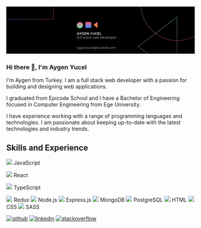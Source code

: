 ![Full Stack Web Development](https://github.com/aygenyucel/aygenyucel/blob/main/banner.png)

### Hi there 👋, I'm Aygen Yucel

I'm Aygen from Turkey. I am a full stack web developer with a passion for building and designing web applications.

I graduated from Epicode School and I have a Bachelor of Engineering focused in Computer Engineering from Ege University.

I have experience working with a range of programming languages and technologies. I am passionate about keeping up-to-date with the latest technologies and industry trends.

## Skills and Experience
<img src='https://user-images.githubusercontent.com/80033565/229316203-41693aa7-a7d1-43c1-a99d-7ed7dc432377.png' height='10'> JavaScript

<img src='https://user-images.githubusercontent.com/80033565/229316234-4b77164d-0660-4e93-8dc5-b1a11185a5ba.png' height='10'> React

<img src='https://user-images.githubusercontent.com/80033565/229316263-a470e97f-1e09-4d01-9823-715d35189a66.png' height='10'> TypeScript

<img src='https://user-images.githubusercontent.com/80033565/229316107-6fe7d577-4ac4-4986-b254-c37bfad92174.png' height='20'> Redux
<img src='https://user-images.githubusercontent.com/80033565/229316107-6fe7d577-4ac4-4986-b254-c37bfad92174.png' height='20'> Node.js
<img src='https://user-images.githubusercontent.com/80033565/229316107-6fe7d577-4ac4-4986-b254-c37bfad92174.png' height='20'> Express.js
<img src='https://user-images.githubusercontent.com/80033565/229316107-6fe7d577-4ac4-4986-b254-c37bfad92174.png' height='20'> MongoDB
<img src='https://user-images.githubusercontent.com/80033565/229316107-6fe7d577-4ac4-4986-b254-c37bfad92174.png' height='20'> PostgreSQL
<img src='https://user-images.githubusercontent.com/80033565/229316107-6fe7d577-4ac4-4986-b254-c37bfad92174.png' height='20'> HTML
<img src='https://user-images.githubusercontent.com/80033565/229316107-6fe7d577-4ac4-4986-b254-c37bfad92174.png' height='20'> CSS
<img src='https://user-images.githubusercontent.com/80033565/229316107-6fe7d577-4ac4-4986-b254-c37bfad92174.png' height='20'> SASS

[<img src='https://cdn.jsdelivr.net/npm/simple-icons@3.0.1/icons/github.svg' alt='github' height='30'>](https://github.com/aygenyucel)  [<img src='https://cdn.jsdelivr.net/npm/simple-icons@3.0.1/icons/linkedin.svg' alt='linkedin' height='30'>](https://www.linkedin.com/in/aygenyucel/)  [<img src='https://cdn.jsdelivr.net/npm/simple-icons@3.0.1/icons/stackoverflow.svg' alt='stackoverflow' height='30'>](https://stackoverflow.com/users/19501613)  




